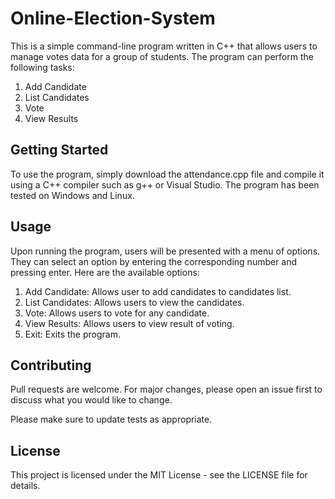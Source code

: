 # Online-Election-System

This is a simple command-line program written in C++ that allows users to manage votes data for a group of students. The program can perform the following tasks:

1. Add Candidate
2. List Candidates
3. Vote
4. View Results

## Getting Started
To use the program, simply download the attendance.cpp file and compile it using a C++ compiler such as g++ or Visual Studio. The program has been tested on Windows and Linux.

## Usage
Upon running the program, users will be presented with a menu of options. They can select an option by entering the corresponding number and pressing enter. Here are the available options:

1. Add Candidate: Allows user to add candidates to candidates list.
2. List Candidates: Allows users to view the candidates.
3. Vote: Allows users to vote for any candidate.
4. View Results: Allows users to view result of voting.
5. Exit: Exits the program.

## Contributing
Pull requests are welcome. For major changes, please open an issue first to discuss what you would like to change.

Please make sure to update tests as appropriate.

## License
This project is licensed under the MIT License - see the LICENSE file for details.
